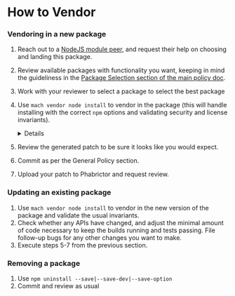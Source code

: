 # How to Vendor

### Vendoring in a new package

1. Reach out to a [NodeJS module peer](XXXLINKME), and request their help on
  choosing and landing this package.
2. Review available packages with functionality you want, keeping in mind the
  guideliness in the [Package Selection section of the main policy
  doc](./index#package-selection).
3. Work with your reviewer to select a package to select the best package
4. Use `mach vendor node install` to vendor in the package (this will handle
   installing with the correct `npm` options and validating security and
   license invariants).
   <details><summary>Details</summary>

    To be implemented in `mach vendor node install`:
     * ```npm install --save-exact --save-dev|---save|--save-optional --no-bin-links --no-optional package@version --ignore-scripts```
     * run `mach node lint`, which will:
       * run a license linter locally (until implemented, see http://npm.broofa.com/)
       * run `npm audit`
       * run [`lockfile-lint`](https://snyk.io/blog/why-npm-lockfiles-can-be-a-security-blindspot-for-injecting-malicious-modules/)

   </details>
5. Review the generated patch to be sure it looks like you would expect.
6. Commit as per the General Policy section.
7. Upload your patch to Phabrictor and request review.

### Updating an existing package

1. Use `mach vendor node install` to vendor in the new version of the
   package and validate the usual invariants.
2. Check whether any APIs have changed, and adjust the minimal amount of code
   necessary to keep the builds running and tests passing.  File follow-up bugs
   for any other changes you want to make.
3. Execute steps 5-7 from the previous section.

### Removing a package

1. Use `npm uninstall --save|--save-dev|--save-option`
2. Commit and review as usual
